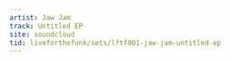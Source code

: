 ```yaml
---
artist: Jaw Jam
track: Untitled EP
site: soundcloud
tid: liveforthefunk/sets/lftf001-jaw-jam-untitled-ep
---
```

